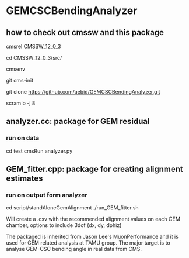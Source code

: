 # GEMCSCBendingAnalyzer

## how to check out cmssw and this package
cmsrel CMSSW_12_0_3 

cd CMSSW_12_0_3/src/

cmsenv

git cms-init

git clone https://github.com/aebid/GEMCSCBendingAnalyzer.git

scram b -j 8

## analyzer.cc: package for GEM residual 
### run on data
cd test
cmsRun analyzer.py

## GEM_fitter.cpp: package for creating alignment estimates
### run on output form analyzer
cd script/standAloneGemAlignment
./run_GEM_fitter.sh

Will create a .csv with the recommended alignment values on each GEM chamber, options to include 3dof (dx, dy, dphiz)



The packaged is inherited from Jason Lee's MuonPerformance and it is used for GEM related analysis at TAMU group. The major target is to analyse
GEM-CSC bending angle in real data from CMS. 
